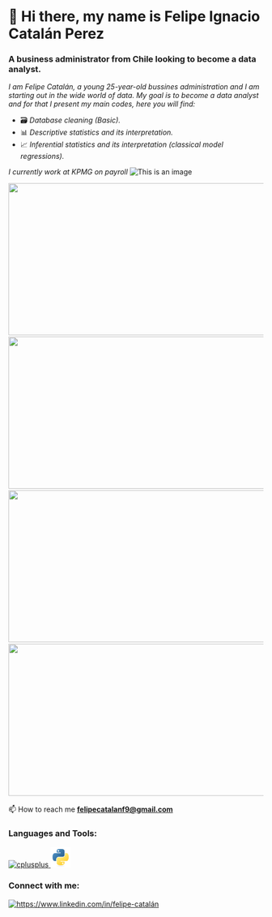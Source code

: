 <h1 align="left"> 👋 Hi there, my name is Felipe Ignacio Catalán Perez</h1>
<h3 align="left">A business administrator from Chile looking to become a data analyst.</h3>

*I am Felipe Catalán, a young 25-year-old bussines administration and I am starting out in the wide world of data. My goal is to become a data analyst and for that I present my main codes, here you will find:*

- :card_file_box: *Database cleaning (Basic).*
- :bar_chart: *Descriptive statistics and its interpretation.*
- :chart_with_upwards_trend: *Inferential statistics and its interpretation (classical model regressions).*

*I currently work at KPMG on payroll*
![This is an image](https://upload.wikimedia.org/wikipedia/commons/3/31/KPMG.svg)

<img src="https://upload.wikimedia.org/wikipedia/commons/3/31/KPMG.svg"  width="600" height="300">
<img src="https://upload.wikimedia.org/wikipedia/commons/3/31/KPMG.svg"  width="800" height="300">
<img src="https://upload.wikimedia.org/wikipedia/commons/3/31/KPMG.svg"  width="700" height="300">
<img src="https://upload.wikimedia.org/wikipedia/commons/3/31/KPMG.svg"  width="650" height="300">

📫 How to reach me **felipecatalanf9@gmail.com**

<h3 align="left">Languages and Tools:</h3>
<p align="left"> <a href="https://www.rstudio.com/" target="_blank" rel="noreferrer"> <img src="https://www.rstudio.com/assets/img/logo.svg" alt="cplusplus" width="40" height="40"/> </a> <a href="https://www.python.org" target="_blank" rel="noreferrer"> <img src="https://raw.githubusercontent.com/devicons/devicon/master/icons/python/python-original.svg" alt="python" width="40" height="40"/> </a> </p>

<h3 align="left">Connect with me:</h3>
<p align="left">
<a href="https://www.linkedin.com/in/felipe-catalán" target="blank"><img align="center" src="https://raw.githubusercontent.com/rahuldkjain/github-profile-readme-generator/master/src/images/icons/Social/linked-in-alt.svg" alt="https://www.linkedin.com/in/felipe-catalán" height="30" width="40" /></a>
</p>